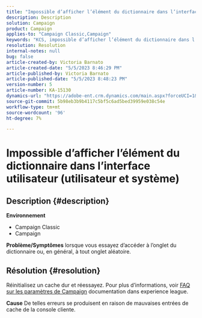 ```yaml
---
title: "Impossible d’afficher l’élément du dictionnaire dans l’interface utilisateur (utilisateur et système)"
description: Description
solution: Campaign
product: Campaign
applies-to: "Campaign Classic,Campaign"
keywords: "KCS, impossible d’afficher l’élément du dictionnaire dans l’interface utilisateur"
resolution: Resolution
internal-notes: null
bug: false
article-created-by: Victoria Barnato
article-created-date: "5/5/2023 8:46:29 PM"
article-published-by: Victoria Barnato
article-published-date: "5/5/2023 8:48:23 PM"
version-number: 5
article-number: KA-15130
dynamics-url: "https://adobe-ent.crm.dynamics.com/main.aspx?forceUCI=1&pagetype=entityrecord&etn=knowledgearticle&id=b32b45e3-85eb-ed11-a7c6-6045bd0065f9"
source-git-commit: 5b98eb3b9b4117c5bf5c6ad5bed39959e038c54e
workflow-type: tm+mt
source-wordcount: '96'
ht-degree: 7%

---
```


# Impossible d’afficher l’élément du dictionnaire dans l’interface utilisateur (utilisateur et système)

## Description {#description}

<b>Environnement</b>
- Campaign Classic
- Campaign



<b>Problème/Symptômes</b>
lorsque vous essayez d’accéder à l’onglet du dictionnaire ou, en général, à tout onglet aléatoire.


## Résolution {#resolution}






Réinitialisez un cache dur et réessayez. Pour plus d’informations, voir [FAQ sur les paramètres de Campaign](https://experienceleague.adobe.com/docs/campaign-classic/using/getting-started/starting-with-adobe-campaign/faq/faq-campaign-config.html?lang=en) documentation dans experience league.


<b>Cause</b>
De telles erreurs se produisent en raison de mauvaises entrées de cache de la console cliente.
